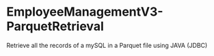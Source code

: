 # EmployeeManagementV3-ParquetRetrieval
Retrieve all the records of a mySQL in a Parquet file using JAVA (JDBC)
